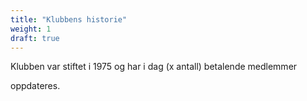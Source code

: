 ```yaml
---
title: "Klubbens historie"
weight: 1
draft: true
---
```




Klubben var stiftet i 1975 og har i dag (x antall) betalende medlemmer

oppdateres.
